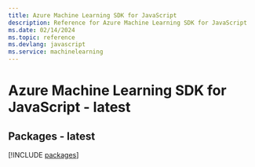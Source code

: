 ```yaml
---
title: Azure Machine Learning SDK for JavaScript
description: Reference for Azure Machine Learning SDK for JavaScript
ms.date: 02/14/2024
ms.topic: reference
ms.devlang: javascript
ms.service: machinelearning
---
```

# Azure Machine Learning SDK for JavaScript - latest
## Packages - latest
[!INCLUDE [packages](machine-learning-index.md)]